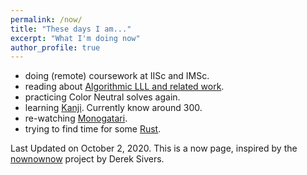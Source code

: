 ```yaml
---
permalink: /now/
title: "These days I am..."
excerpt: "What I'm doing now"
author_profile: true
---
```


 - doing (remote) coursework at IISc and IMSc.
 - reading about [Algorithmic LLL and related work](https://arxiv.org/abs/1406.5943).
 - practicing Color Neutral solves again.
 - learning [Kanji](https://www.kanjidamage.com/). Currently know around 300.
 - re-watching [Monogatari](https://www.reddit.com/r/anime/comments/iq6cb6/monogatari_series_2020_novel_order_rewatch_index/).
 - trying to find time for some [Rust](https://github.com/rust-lang/rustlings/).


Last Updated on October 2, 2020. This is a now page, inspired by the [nownownow](https://nownownow.com/) project by Derek Sivers.
